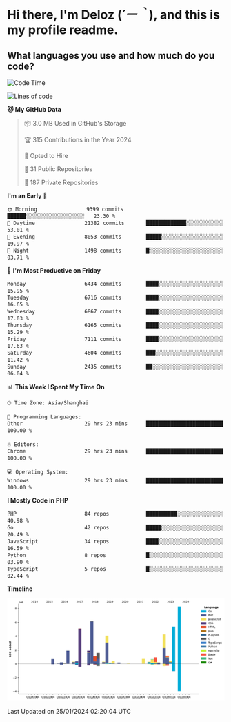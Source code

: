 # **Hi there, I'm Deloz (*´ー｀*), and this is my profile readme.**

## **What languages you use and how much do you code?**

<!--START_SECTION:waka-->
![Code Time](http://img.shields.io/badge/Code%20Time-3%2C229%20hrs%204%20mins-blue)

![Lines of code](https://img.shields.io/badge/From%20Hello%20World%20I%27ve%20Written-46.6%20million%20lines%20of%20code-blue)

**🐱 My GitHub Data** 

> 📦 3.0 MB Used in GitHub's Storage 
 > 
> 🏆 315 Contributions in the Year 2024
 > 
> 💼 Opted to Hire
 > 
> 📜 31 Public Repositories 
 > 
> 🔑 187 Private Repositories 
 > 
**I'm an Early 🐤** 

```text
🌞 Morning                9399 commits        ██████░░░░░░░░░░░░░░░░░░░   23.30 % 
🌆 Daytime                21382 commits       █████████████░░░░░░░░░░░░   53.01 % 
🌃 Evening                8053 commits        █████░░░░░░░░░░░░░░░░░░░░   19.97 % 
🌙 Night                  1498 commits        █░░░░░░░░░░░░░░░░░░░░░░░░   03.71 % 
```
📅 **I'm Most Productive on Friday** 

```text
Monday                   6434 commits        ████░░░░░░░░░░░░░░░░░░░░░   15.95 % 
Tuesday                  6716 commits        ████░░░░░░░░░░░░░░░░░░░░░   16.65 % 
Wednesday                6867 commits        ████░░░░░░░░░░░░░░░░░░░░░   17.03 % 
Thursday                 6165 commits        ████░░░░░░░░░░░░░░░░░░░░░   15.29 % 
Friday                   7111 commits        ████░░░░░░░░░░░░░░░░░░░░░   17.63 % 
Saturday                 4604 commits        ███░░░░░░░░░░░░░░░░░░░░░░   11.42 % 
Sunday                   2435 commits        ██░░░░░░░░░░░░░░░░░░░░░░░   06.04 % 
```


📊 **This Week I Spent My Time On** 

```text
🕑︎ Time Zone: Asia/Shanghai

💬 Programming Languages: 
Other                    29 hrs 23 mins      █████████████████████████   100.00 % 

🔥 Editors: 
Chrome                   29 hrs 23 mins      █████████████████████████   100.00 % 

💻 Operating System: 
Windows                  29 hrs 23 mins      █████████████████████████   100.00 % 
```

**I Mostly Code in PHP** 

```text
PHP                      84 repos            ██████████░░░░░░░░░░░░░░░   40.98 % 
Go                       42 repos            █████░░░░░░░░░░░░░░░░░░░░   20.49 % 
JavaScript               34 repos            ████░░░░░░░░░░░░░░░░░░░░░   16.59 % 
Python                   8 repos             █░░░░░░░░░░░░░░░░░░░░░░░░   03.90 % 
TypeScript               5 repos             █░░░░░░░░░░░░░░░░░░░░░░░░   02.44 % 
```



**Timeline**

![Lines of Code chart](https://raw.githubusercontent.com/deloz/deloz/main/assets/bar_graph.png)


 Last Updated on 25/01/2024 02:20:04 UTC
<!--END_SECTION:waka-->
